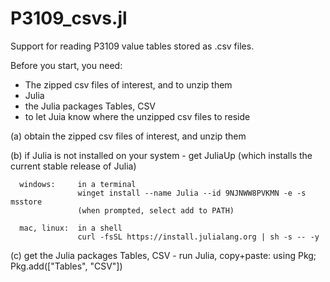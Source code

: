 # P3109_csvs.jl
Support for reading P3109 value tables stored as .csv files.

Before you start, you need:
- The zipped csv files of interest, and to unzip them
- Julia
- the Julia packages Tables, CSV
- to let Juia know where the unzipped csv files to reside

(a) obtain the zipped csv files of interest, and unzip them

(b) if Julia is not installed on your system
    - get JuliaUp (which installs the current stable release of Julia)

      windows:     in a terminal
                   winget install --name Julia --id 9NJNWW8PVKMN -e -s msstore
                   (when prompted, select add to PATH)
                   
      mac, linux:  in a shell
                   curl -fsSL https://install.julialang.org | sh -s -- -y
    
(c) get the Julia packages Tables, CSV
    - run Julia, copy+paste: using Pkg; Pkg.add(["Tables", "CSV"])
    
    

